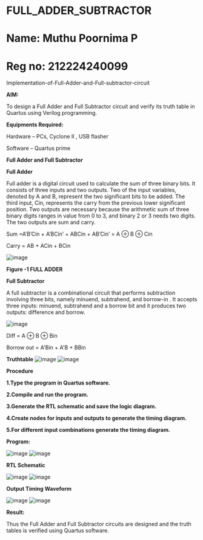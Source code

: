 # FULL_ADDER_SUBTRACTOR
# Name: Muthu Poornima P
# Reg no: 212224240099

Implementation-of-Full-Adder-and-Full-subtractor-circuit

**AIM:**

To design a Full Adder and Full Subtractor circuit and verify its truth table in Quartus using Verilog programming.

**Equipments Required:**

Hardware – PCs, Cyclone II , USB flasher

Software – Quartus prime

**Full Adder and Full Subtractor**

**Full Adder**

Full adder is a digital circuit used to calculate the sum of three binary bits. It consists of three inputs and two outputs. Two of the input variables, denoted by A and B, represent the two significant bits to be added. The third input, Cin, represents the carry from the previous lower significant position. Two outputs are necessary because the arithmetic sum of three binary digits ranges in value from 0 to 3, and binary 2 or 3 needs two digits. The two outputs are sum and carry.

Sum =A’B’Cin + A’BCin’ + ABCin + AB’Cin’ = A ⊕ B ⊕ Cin 

Carry = AB + ACin + BCin

![image](https://github.com/naavaneetha/FULL_ADDER_SUBTRACTOR/assets/154305477/0f30ba51-5ffb-4198-845f-18e054f675e7)

**Figure -1 FULL ADDER**

**Full Subtractor**

A full subtractor is a combinational circuit that performs subtraction involving three bits, namely minuend, subtrahend, and borrow-in . It accepts three inputs: minuend, subtrahend and a borrow bit and it produces two outputs: difference and borrow.

![image](https://github.com/naavaneetha/FULL_ADDER_SUBTRACTOR/assets/154305477/02b24f51-ab51-4304-9ad6-7b81ffc1ead5)

Diff = A ⊕ B ⊕ Bin 

Borrow out = A'Bin + A'B + BBin

**Truthtable**
![image](https://github.com/user-attachments/assets/5ddb81a2-0467-422c-a2c4-fd37140d0af6)
![image](https://github.com/user-attachments/assets/6e7bdc7f-c5da-4a0b-b9fb-6b705c3d7e36)




**Procedure**

**1.Type the program in Quartus software.**

**2.Compile and run the program.**

**3.Generate the RTL schematic and save the logic diagram.**

**4.Create nodes for inputs and outputs to generate the timing diagram.**

**5.For different input combinations generate the timing diagram.**

**Program:**

![image](https://github.com/user-attachments/assets/010c3b36-f1b3-4c2a-adcd-bb3cb4dcc5ea)
![image](https://github.com/user-attachments/assets/7658e73f-222d-437b-b895-4a9ad325952d)




**RTL Schematic**

![image](https://github.com/user-attachments/assets/ebc63514-3c6c-4602-afe1-17d078ae0fa5)
![image](https://github.com/user-attachments/assets/2e1f2e35-7949-4033-86a1-797929a22472)



**Output Timing Waveform**

![image](https://github.com/user-attachments/assets/dc6ffd40-ed9d-4427-a72f-a98b9465ec0a)
![image](https://github.com/user-attachments/assets/eed48526-2d41-4e09-bcb7-274ae6d43f4a)



**Result:**

Thus the Full Adder and Full Subtractor circuits are designed and the truth tables is verified using Quartus software.



